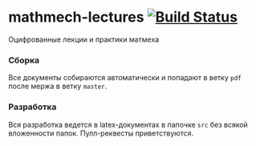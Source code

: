 # mathmech-lectures [![Build Status](https://travis-ci.org/dimastark/mathmech-lectures.svg?branch=master)](https://travis-ci.org/dimastark/mathmech-lectures)
Оцифрованные лекции и практики матмеха

### Сборка
Все документы собираются автоматически и попадают в ветку `pdf` после мержа в ветку `master`.

### Разработка

Вся разработка ведется в latex-документах в папочке `src` без всякой вложенности папок. 
Пулл-реквесты приветствуются.
